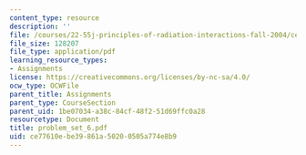 ```yaml
---
content_type: resource
description: ''
file: /courses/22-55j-principles-of-radiation-interactions-fall-2004/ce77610ebe39861a50200505a774e8b9_problem_set_6.pdf
file_size: 128207
file_type: application/pdf
learning_resource_types:
- Assignments
license: https://creativecommons.org/licenses/by-nc-sa/4.0/
ocw_type: OCWFile
parent_title: Assignments
parent_type: CourseSection
parent_uid: 1be07034-a38c-84cf-48f2-51d69ffc0a28
resourcetype: Document
title: problem_set_6.pdf
uid: ce77610e-be39-861a-5020-0505a774e8b9
---
```

